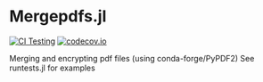 # Mergepdfs.jl

<!--![Lifecycle](https://img.shields.io/badge/lifecycle-experimental-orange.svg)
![Lifecycle](https://img.shields.io/badge/lifecycle-maturing-blue.svg)
![Lifecycle](https://img.shields.io/badge/lifecycle-stable-green.svg)
![Lifecycle](https://img.shields.io/badge/lifecycle-retired-orange.svg)
![Lifecycle](https://img.shields.io/badge/lifecycle-archived-red.svg)
![Lifecycle](https://img.shields.io/badge/lifecycle-dormant-blue.svg) -->
[![CI Testing](https://github.com/kafisatz/Mergepdfs.jl/workflows/CI/badge.svg)](https://github.com/kafisatz/Mergepdfs.jl/actions?query=workflow%3ACI+branch%3Amain)
[![codecov.io](http://codecov.io/github/kafisatz/Mergepdfs.jl/coverage.svg?branch=master)](http://codecov.io/github/kafisatz/Mergepdfs.jl?branch=master)

Merging and encrypting pdf files (using conda-forge/PyPDF2)
See runtests.jl for examples
